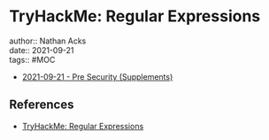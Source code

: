 # TryHackMe: Regular Expressions

author:: Nathan Acks  
date:: 2021-09-21  
tags:: #MOC

* [2021-09-21 - Pre Security (Supplements)](../log/2021-09-21-tryhackme-pre-security-supplements.md)

## References

* [TryHackMe: Regular Expressions](https://tryhackme.com/room/catregex)
